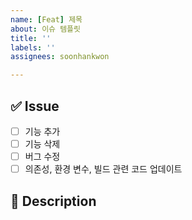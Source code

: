 ```yaml
---
name: [Feat] 제목
about: 이슈 템플릿
title: ''
labels: ''
assignees: soonhankwon

---
```


## ✅  Issue

- [ ] 기능 추가
- [ ] 기능 삭제
- [ ] 버그 수정
- [ ] 의존성, 환경 변수, 빌드 관련 코드 업데이트

## 📑 Description
